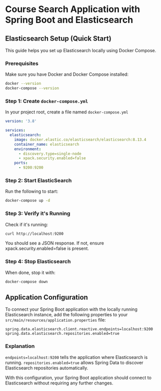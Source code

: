 # Course Search Application with Spring Boot and Elasticsearch

## Elasticsearch Setup (Quick Start)

This guide helps you set up Elasticsearch locally using Docker Compose.

### Prerequisites
Make sure you have Docker and Docker Compose installed:

```bash
docker --version
docker-compose --version
```

### Step 1: Create `docker-compose.yml`
In your project root, create a file named `docker-compose.yml`

```yml
version: '3.8'

services:
  elasticsearch:
    image: docker.elastic.co/elasticsearch/elasticsearch:8.13.4
    container_name: elasticsearch
    environment:
      - discovery.type=single-node
      - xpack.security.enabled=false
    ports:
      - 9200:9200
```

### Step 2: Start ElasticSearch
Run the following to start:

```bash
docker-compose up -d
```

### Step 3: Verify it's Running
Check if it's running:

```bash
curl http://localhost:9200
```

You should see a JSON response. If not, ensure xpack.security.enabled=false is present.

### Step 4: Stop Elasticsearch
When done, stop it with:

```bash
docker-compose down
```

## Application Configuration
To connect your Spring Boot application with the locally running Elasticsearch instance, add the following properties to your `src/main/resources/application.properties` file:

```properties
spring.data.elasticsearch.client.reactive.endpoints=localhost:9200
spring.data.elasticsearch.repositories.enabled=true
```

### Explanation
`endpoints=localhost:9200` tells the application where Elasticsearch is running.
`repositories.enabled=true` allows Spring Data to discover Elasticsearch repositories automatically.

With this configuration, your Spring Boot application should connect to Elasticsearch without requiring any further changes.
